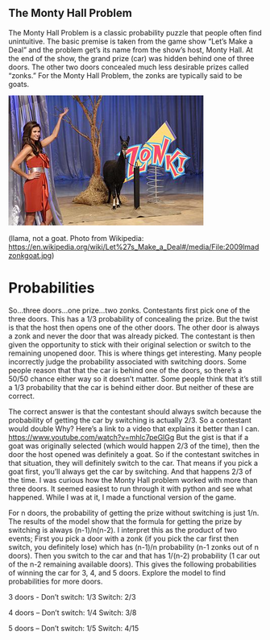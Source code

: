 ## The Monty Hall Problem

The Monty Hall Problem is a classic probability puzzle that people often find unintuitive. The basic premise is taken from the game show “Let’s Make a Deal” and the problem get’s its name from the show’s host, Monty Hall. At the end of the show, the grand prize (car) was hidden behind one of three doors. The other two doors concealed much less desirable prizes called “zonks.” For the Monty Hall Problem, the zonks are typically said to be goats. 

![llama, not goat](https://github.com/amitschelen/Monty-Hall/blob/main/2009lmadzonkgoat.jpg?raw=true)

(llama, not a goat.  Photo from Wikipedia: https://en.wikipedia.org/wiki/Let%27s_Make_a_Deal#/media/File:2009lmadzonkgoat.jpg)

# Probabilities
So…three doors…one prize…two zonks.  Contestants first pick one of the three doors. This has a 1/3 probability of concealing the prize. But the twist is that the host then opens one of the other doors. The other door is always a zonk and never the door that was already picked. The contestant is then given the opportunity to stick with their original selection or switch to the remaining unopened door. This is where things get interesting. Many people incorrectly judge the probability associated with switching doors. Some people reason that that the car is behind one of the doors, so there’s a 50/50 chance either way so it doesn’t matter. Some people think that it’s still a 1/3 probability that the car is behind either door. But neither of these are correct.

The correct answer is that the contestant should always switch because the probability of getting the car by switching is actually 2/3. So a contestant would double 
Why? Here’s a link to a video that explains it better than I can. https://www.youtube.com/watch?v=mhlc7peGlGg  But the gist is that if a goat was originally selected (which would happen 2/3 of the time), then the door the host opened was definitely a goat. So if the contestant switches in that situation, they will definitely switch to the car. That means if you pick a goat first, you’ll always get the car by switching. And that happens 2/3 of the time.
I was curious how the Monty Hall problem worked with more than three doors. It seemed easiest to run through it with python and see what happened. While I was at it, I made a functional version of the game.

For n doors, the probability of getting the prize without switching is just 1/n. The results of the model show that the formula for getting the prize by switching is always (n-1)/n(n-2). I interpret this as the product of two events; First you pick a door with a zonk (if you pick the car first then switch, you definitely lose) which has (n-1)/n probability (n-1 zonks out of n doors). Then you switch to the car and that has 1/(n-2) probability (1 car out of the n-2 remaining available doors). This gives the following probabilities of winning the car for 3, 4, and 5 doors. Explore the model to find probabilities for more doors.

3 doors - Don’t switch:   1/3   Switch:   2/3

4 doors – Don’t switch:   1/4   Switch:   3/8

5 doors – Don’t switch:   1/5   Switch:   4/15
